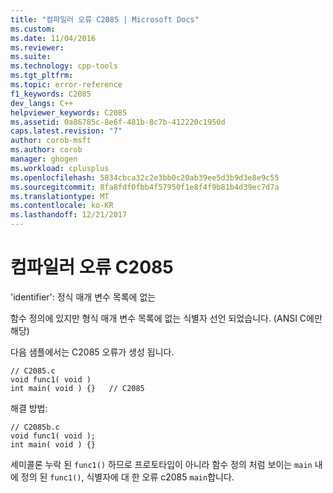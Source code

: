 ```yaml
---
title: "컴파일러 오류 C2085 | Microsoft Docs"
ms.custom: 
ms.date: 11/04/2016
ms.reviewer: 
ms.suite: 
ms.technology: cpp-tools
ms.tgt_pltfrm: 
ms.topic: error-reference
f1_keywords: C2085
dev_langs: C++
helpviewer_keywords: C2085
ms.assetid: 0a86785c-8e6f-481b-8c7b-412220c1950d
caps.latest.revision: "7"
author: corob-msft
ms.author: corob
manager: ghogen
ms.workload: cplusplus
ms.openlocfilehash: 5834cbca32c2e3bb0c20ab39ee5d3b9d3e8e9c55
ms.sourcegitcommit: 8fa8fdf0fbb4f57950f1e8f4f9b81b4d39ec7d7a
ms.translationtype: MT
ms.contentlocale: ko-KR
ms.lasthandoff: 12/21/2017
---
```

# <a name="compiler-error-c2085"></a>컴파일러 오류 C2085
'identifier': 정식 매개 변수 목록에 없는  
  
 함수 정의에 있지만 형식 매개 변수 목록에 없는 식별자 선언 되었습니다. (ANSI C에만 해당)  
  
 다음 샘플에서는 C2085 오류가 생성 됩니다.  
  
```  
// C2085.c  
void func1( void )  
int main( void ) {}   // C2085  
```  
  
 해결 방법:  
  
```  
// C2085b.c  
void func1( void );  
int main( void ) {}  
```  
  
 세미콜론 누락 된 `func1()` 하므로 프로토타입이 아니라 함수 정의 처럼 보이는 `main` 내에 정의 된 `func1()`, 식별자에 대 한 오류 c2085 `main`합니다.